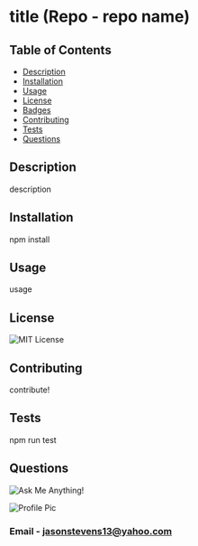 
  # title (Repo - repo name)
  
  ## Table of Contents
  * [Description](#description)
  * [Installation](#installation)
  * [Usage](#usage)
  * [License](#licesnse)
  * [Badges](#badges)
  * [Contributing](#contributing)
  * [Tests](#tests)
  * [Questions](#questions)
  
  
  ## Description
  description
  
  ## Installation
  npm install
  
  ## Usage
  usage
  
  ## License 
  ![MIT License](https://img.shields.io/badge/License-MIT-green)
  
  ## Contributing
  contribute!
  
  ## Tests 
  npm run test
  
  ## Questions
  ![Ask Me Anything!](https://img.shields.io/badge/Ask%20me-anything-1abc9c.svg)
  
  ![Profile Pic](https://avatars.githubusercontent.com/jasonstevens13)
  
  ### Email - jasonstevens13@yahoo.com
  
  